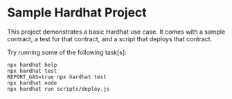 # Sample Hardhat Project

This project demonstrates a basic Hardhat use case. It comes with a sample contract, a test for that contract, and a script that deploys that contract.

Try running some of the following task[s]:

```shell
npx hardhat help
npx hardhat test
REPORT_GAS=true npx hardhat test
npx hardhat node
npx hardhat run scripts/deploy.js
```
